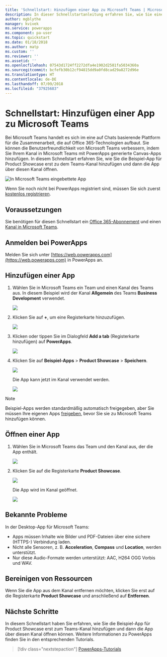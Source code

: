 ```yaml
---
title: 'Schnellstart: Hinzufügen einer App zu Microsoft Teams | Microsoft-Dokumentation'
description: In dieser Schnellstartanleitung erfahren Sie, wie Sie einem Microsoft Teams-Kanal eine App hinzufügen, damit die Benutzer, für die Sie die App freigegeben haben, diese in diesem Kanal öffnen können.
author: mgblythe
manager: kvivek
ms.service: powerapps
ms.component: pa-user
ms.topic: quickstart
ms.date: 01/18/2018
ms.author: matp
ms.custom: ''
ms.reviewer: ''
ms.assetid: ''
ms.openlocfilehash: 07543d1724ff2272dfa4e1902d2581fa5034360a
ms.sourcegitcommit: bcfefb30b12cf94815dd9a0fd8cad29a8272d96e
ms.translationtype: HT
ms.contentlocale: de-DE
ms.lasthandoff: 07/09/2018
ms.locfileid: "37925683"
---
```

# <a name="quickstart-add-an-app-to-microsoft-teams"></a>Schnellstart: Hinzufügen einer App zu Microsoft Teams

Bei Microsoft Teams handelt es sich im eine auf Chats basierende Plattform für die Zusammenarbeit, die auf Office 365-Technologien aufbaut. Sie können die Benutzerfreundlichkeit von Microsoft Teams verbessern, indem Sie Ihrem Kanal in Microsoft Teams mit PowerApps generierte Canvas-Apps hinzufügen. In diesem Schnellstart erfahren Sie, wie Sie die Beispiel-App für Product Showcase erst zu dem Teams-Kanal hinzufügen und dann die App über diesen Kanal öffnen. 

![In Microsoft Teams eingebettete App](./media/open-app-embedded-in-teams/embedded-app.png)

Wenn Sie noch nicht bei PowerApps registriert sind, müssen Sie sich zuerst [kostenlos registrieren](https://web.powerapps.com/signup?redirect=marketing&email=).

## <a name="prerequisites"></a>Voraussetzungen

Sie benötigen für diesen Schnellstart ein [Office 365-Abonnement](https://signup.microsoft.com/Signup?OfferId=467eab54-127b-42d3-b046-3844b860bebf&dl=O365_BUSINESS_PREMIUM&ali=1) und einen [Kanal in Microsoft Teams](https://www.youtube.com/watch?v=he2f1quaR7M).

## <a name="sign-in-to-powerapps"></a>Anmelden bei PowerApps

Melden Sie sich unter [https://web.powerapps.com](https://web.powerapps.com) in PowerApps an.

## <a name="add-an-app"></a>Hinzufügen einer App

1. Wählen Sie in Microsoft Teams ein Team und einen Kanal des Teams aus. In diesem Beispiel wird der Kanal **Allgemein** des Teams **Business Development** verwendet.

    ![](./media/open-app-embedded-in-teams/teams-select-channel.png)

2. Klicken Sie auf **+**, um eine Registerkarte hinzuzufügen.

    ![](./media/open-app-embedded-in-teams/teams-add-tab.png)

3. Klicken oder tippen Sie im Dialogfeld **Add a tab** (Registerkarte hinzufügen) auf **PowerApps**.

    ![](./media/open-app-embedded-in-teams/add-a-tab.png)

4. Klicken Sie auf **Beispiel-Apps** > **Product Showcase** > **Speichern**.

    ![](./media/open-app-embedded-in-teams/select-an-app.png)

    Die App kann jetzt im Kanal verwendet werden.

    ![](./media/open-app-embedded-in-teams/app-in-channel.png)

> [!NOTE]
> Beispiel-Apps werden standardmäßig automatisch freigegeben, aber Sie müssen Ihre eigenen Apps [freigeben](../maker/canvas-apps/share-app.md), bevor Sie sie zu Microsoft Teams hinzufügen können.

## <a name="open-an-app"></a>Öffnen einer App

1. Wählen Sie in Microsoft Teams das Team und den Kanal aus, der die App enthält.

    ![](./media/open-app-embedded-in-teams/teams-select-channel.png)

2. Klicken Sie auf die Registerkarte **Product Showcase**.

    ![](./media/open-app-embedded-in-teams/open-tab.png)

    Die App wird im Kanal geöffnet.

    ![](./media/open-app-embedded-in-teams/app-in-channel.png)

## <a name="known-issues"></a>Bekannte Probleme

In der Desktop-App für Microsoft Teams:

* Apps müssen Inhalte wie Bilder und PDF-Dateien über eine sichere (HTTPS-) Verbindung laden.
* Nicht alle Sensoren, z. B. **Acceleration**, **Compass** und **Location**, werden unterstützt.
* Nur diese Audio-Formate werden unterstützt: AAC, H264 OGG Vorbis und WAV.

## <a name="clean-up-resources"></a>Bereinigen von Ressourcen

Wenn Sie die App aus dem Kanal entfernen möchten, klicken Sie erst auf die Registerkarte **Product Showcase** und anschließend auf **Entfernen**.

## <a name="next-steps"></a>Nächste Schritte

In diesem Schnellstart haben Sie erfahren, wie Sie die Beispiel-App für Product Showcase erst zum Teams-Kanal hinzufügen und dann die App über diesen Kanal öffnen können. Weitere Informationen zu PowerApps finden Sie in den entsprechenden Tutorials.

> [!div class="nextstepaction"]
> [PowerApps-Tutorials](../maker/canvas-apps/get-started-create-from-blank.md)

